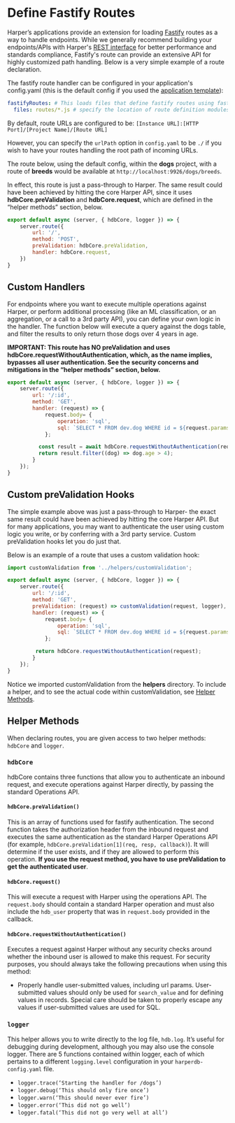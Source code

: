 # Define Fastify Routes

Harper’s applications provide an extension for loading [Fastify](https://www.fastify.dev/) routes as a way to handle endpoints. While we generally recommend building your endpoints/APIs with Harper's [REST interface](../rest.md) for better performance and standards compliance, Fastify's route can provide an extensive API for highly customized path handling. Below is a very simple example of a route declaration.

The fastify route handler can be configured in your application's config.yaml (this is the default config if you used the [application template](https://github.com/HarperDB/application-template)):

```yaml
fastifyRoutes: # This loads files that define fastify routes using fastify's auto-loader
  files: routes/*.js # specify the location of route definition modules
```

By default, route URLs are configured to be: `[Instance URL]:[HTTP Port]/[Project Name]/[Route URL]`

However, you can specify the `urlPath` option in `config.yaml` to be `./` if you wish to have your routes handling the root path of incoming URLs.

The route below, using the default config, within the **dogs** project, with a route of **breeds** would be available at `http://localhost:9926/dogs/breeds`.

In effect, this route is just a pass-through to Harper. The same result could have been achieved by hitting the core Harper API, since it uses **hdbCore.preValidation** and **hdbCore.request**, which are defined in the “helper methods” section, below.

```javascript
export default async (server, { hdbCore, logger }) => {
    server.route({
        url: '/',
        method: 'POST',
        preValidation: hdbCore.preValidation,
        handler: hdbCore.request,
    })
}
```

## Custom Handlers

For endpoints where you want to execute multiple operations against Harper, or perform additional processing (like an ML classification, or an aggregation, or a call to a 3rd party API), you can define your own logic in the handler. The function below will execute a query against the dogs table, and filter the results to only return those dogs over 4 years in age.

**IMPORTANT: This route has NO preValidation and uses hdbCore.requestWithoutAuthentication, which, as the name implies, bypasses all user authentication. See the security concerns and mitigations in the “helper methods” section, below.**

```javascript
export default async (server, { hdbCore, logger }) => {
    server.route({
        url: '/:id',
        method: 'GET',
        handler: (request) => {
            request.body= {
                operation: 'sql',
                sql: `SELECT * FROM dev.dog WHERE id = ${request.params.id}`
            };

          const result = await hdbCore.requestWithoutAuthentication(request);
          return result.filter((dog) => dog.age > 4);
        }
    });
}
```

## Custom preValidation Hooks

The simple example above was just a pass-through to Harper- the exact same result could have been achieved by hitting the core Harper API. But for many applications, you may want to authenticate the user using custom logic you write, or by conferring with a 3rd party service. Custom preValidation hooks let you do just that.

Below is an example of a route that uses a custom validation hook:

```javascript
import customValidation from '../helpers/customValidation';

export default async (server, { hdbCore, logger }) => {
    server.route({
        url: '/:id',
        method: 'GET',
        preValidation: (request) => customValidation(request, logger),
        handler: (request) => {
            request.body= {
                operation: 'sql',
                sql: `SELECT * FROM dev.dog WHERE id = ${request.params.id}`
            };

         return hdbCore.requestWithoutAuthentication(request);
        }
    });
}
```

Notice we imported customValidation from the **helpers** directory. To include a helper, and to see the actual code within customValidation, see [Helper Methods](define-routes.md#helper-methods).

## Helper Methods

When declaring routes, you are given access to two helper methods: `hdbCore` and `logger`.

### `hdbCore`

hdbCore contains three functions that allow you to authenticate an inbound request, and execute operations against Harper directly, by passing the standard Operations API.

#### `hdbCore.preValidation()`

This is an array of functions used for fastify authentication. The second function takes the authorization header from the inbound request and executes the same authentication as the standard Harper Operations API (for example, `hdbCore.preValidation[1](req, resp, callback)`). It will determine if the user exists, and if they are allowed to perform this operation. **If you use the request method, you have to use preValidation to get the authenticated user**.

#### `hdbCore.request()`

This will execute a request with Harper using the operations API. The `request.body` should contain a standard Harper operation and must also include the `hdb_user` property that was in `request.body` provided in the callback.

#### `hdbCore.requestWithoutAuthentication()`

Executes a request against Harper without any security checks around whether the inbound user is allowed to make this request. For security purposes, you should always take the following precautions when using this method:

* Properly handle user-submitted values, including url params. User-submitted values should only be used for `search_value` and for defining values in records. Special care should be taken to properly escape any values if user-submitted values are used for SQL.

### `logger`

This helper allows you to write directly to the log file, `hdb.log`. It’s useful for debugging during development, although you may also use the console logger. There are 5 functions contained within logger, each of which pertains to a different `logging.level` configuration in your `harperdb-config.yaml` file.

* `logger.trace(‘Starting the handler for /dogs’)`
* `logger.debug(‘This should only fire once’)`
* `logger.warn(‘This should never ever fire’)`
* `logger.error(‘This did not go well’)`
* `logger.fatal(‘This did not go very well at all’)`
